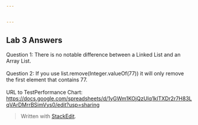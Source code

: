 ```yaml
---


---
```


<h2 id="lab-3-answers">Lab 3 Answers</h2>
<p>Question 1: There is no notable difference between a Linked List and an Array List.<br>
<br>
Question 2: If you use list.remove(Integer.valueOf(77))  it will only remove the first element that contains 77.<br>
<br>
URL to TestPerformance Chart: <a href="https://docs.google.com/spreadsheets/d/1yGWm1KOjQzUIq1klTXDr2r7H83LqVArDMrrBSimVys0/edit?usp=sharing">https://docs.google.com/spreadsheets/d/1yGWm1KOjQzUIq1klTXDr2r7H83LqVArDMrrBSimVys0/edit?usp=sharing</a></p>
<blockquote>
<p>Written with <a href="https://stackedit.io/">StackEdit</a>.</p>
</blockquote>

